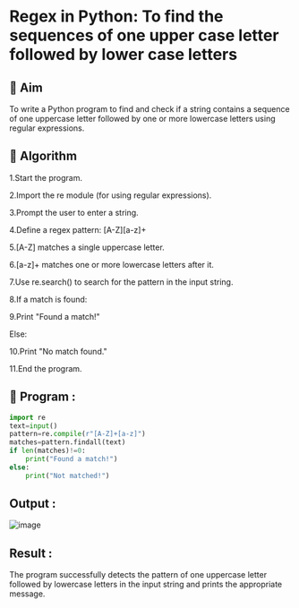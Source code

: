 # Regex in Python: To find the sequences of one upper case letter followed by lower case letters
## 🎯 Aim
To write a Python program to find and check if a string contains a sequence of one uppercase letter followed by one or more lowercase letters using regular expressions.
## 🧠 Algorithm
1.Start the program.

2.Import the re module (for using regular expressions).

3.Prompt the user to enter a string.

4.Define a regex pattern: [A-Z][a-z]+

5.[A-Z] matches a single uppercase letter.

6.[a-z]+ matches one or more lowercase letters after it.

7.Use re.search() to search for the pattern in the input string.

8.If a match is found:

9.Print "Found a match!"

Else:

10.Print "No match found."

11.End the program.

## 🧾 Program :
```.py
import re
text=input()
pattern=re.compile(r"[A-Z]+[a-z]")
matches=pattern.findall(text)
if len(matches)!=0:
    print("Found a match!")
else:
    print("Not matched!")
```

## Output : 
![image](https://github.com/user-attachments/assets/80a3506d-b4c5-4bb5-945e-32a10a5b1b08)

## Result :
The program successfully detects the pattern of one uppercase letter followed by lowercase letters in the input string and prints the appropriate message.

